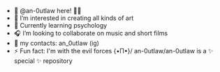 - 👋 @an-0utlaw here! 🤪🔫
- 👀 I’m interested in creating all kinds of art
- 🧠 Currently learning psychology 
- 🎧 I’m looking to collaborate on music and short films
- 📨 my contacts: an_0utlaw (ig)
- ⚡ Fun fact: I'm with the evil forces \{•Π•}/
an-0utlaw/an-0utlaw is a ✨ special ✨ repository 
